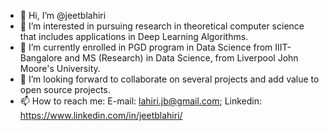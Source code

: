 - 👋 Hi, I’m @jeetblahiri
- 👀 I’m interested in pursuing research in theoretical computer science that includes applications in Deep Learning Algorithms. 
- 🌱 I’m currently enrolled in PGD program in Data Science from IIIT-Bangalore and MS (Research) in Data Science, from Liverpool John Moore's University.
- 💞️ I’m looking forward to collaborate on several projects and add value to open source projects.
- 📫 How to reach me: E-mail: lahiri.jb@gmail.com; Linkedin: https://www.linkedin.com/in/jeetblahiri/

<!---
jeetblahiri/jeetblahiri is a ✨ special ✨ repository because its `README.md` (this file) appears on your GitHub profile.
You can click the Preview link to take a look at your changes.
--->
